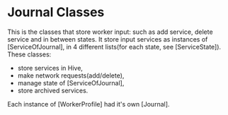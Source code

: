 # Journal Classes

This is the classes that store worker input: such as add service, delete service and in between
states. It store input services as instances of [ServiceOfJournal], in 4 different lists(for each
state, see [ServiceState]). These classes:

- store services in Hive,
- make network requests(add/delete),
- manage state of [ServiceOfJournal],
- store archived services.

Each instance of [WorkerProfile] had it's own [Journal].